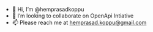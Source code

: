 - 👋 Hi, I’m @hemprasadkoppu
- 💞️ I’m looking to collaborate on OpenApi Intiative 
- 📫 Please reach me at hemprasad.koppu@gmail.com

<!---
hemprasadkoppu/hemprasadkoppu is a ✨ special ✨ repository because its `README.md` (this file) appears on your GitHub profile.
You can click the Preview link to take a look at your changes.
--->
